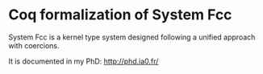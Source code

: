 Coq formalization of System Fcc
===

System Fcc is a kernel type system designed following a unified
approach with coercions.

It is documented in my PhD: http://phd.ia0.fr/

